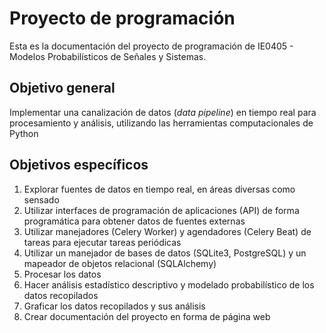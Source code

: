 # Proyecto de programación

Esta es la documentación del proyecto de programación de IE0405 - Modelos Probabilísticos de Señales y Sistemas.

## Objetivo general

Implementar una canalización de datos (*data pipeline*) en tiempo real para procesamiento y análisis, utilizando las herramientas computacionales de Python

## Objetivos específicos



1. Explorar fuentes de datos en tiempo real, en áreas diversas como sensado
2. Utilizar interfaces de programación de aplicaciones (API) de forma programática para obtener datos de fuentes externas
3. Utilizar manejadores (Celery Worker) y agendadores (Celery Beat) de tareas para ejecutar tareas periódicas
4. Utilizar un manejador de bases de datos (SQLite3, PostgreSQL) y un mapeador de objetos relacional (SQLAlchemy)
5. Procesar los datos 
6. Hacer análisis estadístico descriptivo y modelado probabilístico de los datos recopilados
7. Graficar los datos recopilados y sus análisis
8. Crear documentación del proyecto en forma de página web
